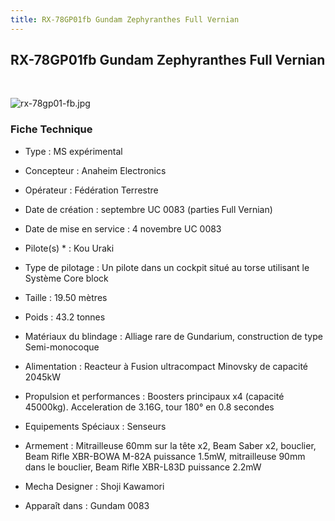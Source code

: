 ```yaml
---
title: RX-78GP01fb Gundam Zephyranthes Full Vernian
---
```


RX-78GP01fb Gundam Zephyranthes Full Vernian
--------------------------------------------


 


![rx-78gp01-fb.jpg](/images/stories/saga/gundam0083/images/mechas/rx-78gp01-fb.jpg)


### Fiche Technique


- Type : MS expérimental  
- Concepteur : Anaheim Electronics  
- Opérateur : Fédération Terrestre  
- Date de création : septembre UC 0083 (parties Full Vernian)  
- Date de mise en service : 4 novembre UC 0083  
- Pilote(s) * : Kou Uraki  
- Type de pilotage : Un pilote dans un cockpit situé au torse utilisant le Système Core block  
- Taille : 19.50 mètres  
- Poids : 43.2 tonnes  
- Matériaux du blindage : Alliage rare de Gundarium, construction de type Semi-monocoque  
- Alimentation : Reacteur à Fusion ultracompact Minovsky de capacité 2045kW  
- Propulsion et performances : Boosters principaux x4 (capacité 45000kg). Acceleration de 3.16G, tour 180° en 0.8 secondes  
- Equipements Spéciaux : Senseurs  
- Armement : Mitrailleuse 60mm sur la tête x2, Beam Saber x2, bouclier, Beam Rifle XBR-BOWA M-82A puissance 1.5mW, mitrailleuse 90mm dans le bouclier, Beam Rifle XBR-L83D puissance 2.2mW  
  
  
- Mecha Designer : Shoji Kawamori  
- Apparaît dans : Gundam 0083

